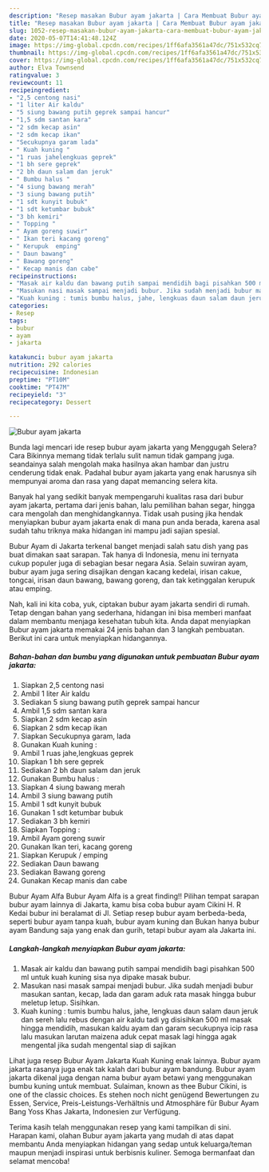 ```yaml
---
description: "Resep masakan Bubur ayam jakarta | Cara Membuat Bubur ayam jakarta Yang Lezat"
title: "Resep masakan Bubur ayam jakarta | Cara Membuat Bubur ayam jakarta Yang Lezat"
slug: 1052-resep-masakan-bubur-ayam-jakarta-cara-membuat-bubur-ayam-jakarta-yang-lezat
date: 2020-05-07T14:41:48.124Z
image: https://img-global.cpcdn.com/recipes/1ff6afa3561a47dc/751x532cq70/bubur-ayam-jakarta-foto-resep-utama.jpg
thumbnail: https://img-global.cpcdn.com/recipes/1ff6afa3561a47dc/751x532cq70/bubur-ayam-jakarta-foto-resep-utama.jpg
cover: https://img-global.cpcdn.com/recipes/1ff6afa3561a47dc/751x532cq70/bubur-ayam-jakarta-foto-resep-utama.jpg
author: Elva Townsend
ratingvalue: 3
reviewcount: 11
recipeingredient:
- "2,5 centong nasi"
- "1 liter Air kaldu"
- "5 siung bawang putih geprek sampai hancur"
- "1,5 sdm santan kara"
- "2 sdm kecap asin"
- "2 sdm kecap ikan"
- "Secukupnya garam lada"
- " Kuah kuning "
- "1 ruas jahelengkuas geprek"
- "1 bh sere geprek"
- "2 bh daun salam dan jeruk"
- " Bumbu halus "
- "4 siung bawang merah"
- "3 siung bawang putih"
- "1 sdt kunyit bubuk"
- "1 sdt ketumbar bubuk"
- "3 bh kemiri"
- " Topping "
- " Ayam goreng suwir"
- " Ikan teri kacang goreng"
- " Kerupuk  emping"
- " Daun bawang"
- " Bawang goreng"
- " Kecap manis dan cabe"
recipeinstructions:
- "Masak air kaldu dan bawang putih sampai mendidih bagi pisahkan 500 ml untuk kuah kuning sisa nya dipake masak bubur."
- "Masukan nasi masak sampai menjadi bubur. Jika sudah menjadi bubur masukan santan, kecap, lada dan garam aduk rata masak hingga bubur meletup letup. Sisihkan."
- "Kuah kuning : tumis bumbu halus, jahe, lengkuas daun salam daun jeruk dan sereh lalu rebus dengan air kaldu tadi yg disisihkan 500 ml masak hingga mendidih, masukan kaldu ayam dan garam secukupnya icip rasa lalu masukan larutan maizena aduk cepat masak lagi hingga agak mengental jika sudah mengental siap di sajikan"
categories:
- Resep
tags:
- bubur
- ayam
- jakarta

katakunci: bubur ayam jakarta 
nutrition: 292 calories
recipecuisine: Indonesian
preptime: "PT10M"
cooktime: "PT47M"
recipeyield: "3"
recipecategory: Dessert

---
```



![Bubur ayam jakarta](https://img-global.cpcdn.com/recipes/1ff6afa3561a47dc/751x532cq70/bubur-ayam-jakarta-foto-resep-utama.jpg)

Bunda lagi mencari ide resep bubur ayam jakarta yang Menggugah Selera? Cara Bikinnya memang tidak terlalu sulit namun tidak gampang juga. seandainya salah mengolah maka hasilnya akan hambar dan justru cenderung tidak enak. Padahal bubur ayam jakarta yang enak harusnya sih mempunyai aroma dan rasa yang dapat memancing selera kita.

Banyak hal yang sedikit banyak mempengaruhi kualitas rasa dari bubur ayam jakarta, pertama dari jenis bahan, lalu pemilihan bahan segar, hingga cara mengolah dan menghidangkannya. Tidak usah pusing jika hendak menyiapkan bubur ayam jakarta enak di mana pun anda berada, karena asal sudah tahu triknya maka hidangan ini mampu jadi sajian spesial.

Bubur Ayam di Jakarta terkenal banget menjadi salah satu dish yang pas buat dimakan saat sarapan. Tak hanya di Indonesia, menu ini ternyata cukup populer juga di sebagian besar negara Asia. Selain suwiran ayam, bubur ayam juga sering disajikan dengan kacang kedelai, irisan cakue, tongcai, irisan daun bawang, bawang goreng, dan tak ketinggalan kerupuk atau emping.


Nah, kali ini kita coba, yuk, ciptakan bubur ayam jakarta sendiri di rumah. Tetap dengan bahan yang sederhana, hidangan ini bisa memberi manfaat dalam membantu menjaga kesehatan tubuh kita. Anda dapat menyiapkan Bubur ayam jakarta memakai 24 jenis bahan dan 3 langkah pembuatan. Berikut ini cara untuk menyiapkan hidangannya.

<!--inarticleads1-->

##### Bahan-bahan dan bumbu yang digunakan untuk pembuatan Bubur ayam jakarta:

1. Siapkan 2,5 centong nasi
1. Ambil 1 liter Air kaldu
1. Sediakan 5 siung bawang putih geprek sampai hancur
1. Ambil 1,5 sdm santan kara
1. Siapkan 2 sdm kecap asin
1. Siapkan 2 sdm kecap ikan
1. Siapkan Secukupnya garam, lada
1. Gunakan  Kuah kuning :
1. Ambil 1 ruas jahe,lengkuas geprek
1. Siapkan 1 bh sere geprek
1. Sediakan 2 bh daun salam dan jeruk
1. Gunakan  Bumbu halus :
1. Siapkan 4 siung bawang merah
1. Ambil 3 siung bawang putih
1. Ambil 1 sdt kunyit bubuk
1. Gunakan 1 sdt ketumbar bubuk
1. Sediakan 3 bh kemiri
1. Siapkan  Topping :
1. Ambil  Ayam goreng suwir
1. Gunakan  Ikan teri, kacang goreng
1. Siapkan  Kerupuk / emping
1. Sediakan  Daun bawang
1. Sediakan  Bawang goreng
1. Gunakan  Kecap manis dan cabe


Bubur Ayam Alfa Bubur Ayam Alfa is a great finding!! Pilihan tempat sarapan bubur ayam lainnya di Jakarta, kamu bisa coba bubur ayam Cikini H. R Kedai bubur ini beralamat di Jl. Setiap resep bubur ayam berbeda-beda, seperti bubur ayam tanpa kuah, bubur ayam kuning dan Bukan hanya bubur ayam Bandung saja yang enak dan gurih, tetapi bubur ayam ala Jakarta ini. 

<!--inarticleads2-->

##### Langkah-langkah menyiapkan Bubur ayam jakarta:

1. Masak air kaldu dan bawang putih sampai mendidih bagi pisahkan 500 ml untuk kuah kuning sisa nya dipake masak bubur.
1. Masukan nasi masak sampai menjadi bubur. Jika sudah menjadi bubur masukan santan, kecap, lada dan garam aduk rata masak hingga bubur meletup letup. Sisihkan.
1. Kuah kuning : tumis bumbu halus, jahe, lengkuas daun salam daun jeruk dan sereh lalu rebus dengan air kaldu tadi yg disisihkan 500 ml masak hingga mendidih, masukan kaldu ayam dan garam secukupnya icip rasa lalu masukan larutan maizena aduk cepat masak lagi hingga agak mengental jika sudah mengental siap di sajikan


Lihat juga resep Bubur Ayam Jakarta Kuah Kuning enak lainnya. Bubur ayam jakarta rasanya juga enak tak kalah dari bubur ayam bandung. Bubur ayam jakarta dikenal juga dengan nama bubur ayam betawi yang menggunakan bumbu kuning untuk membuat. Sulaiman, known as thee Bubur Cikini, is one of the classic choices. Es stehen noch nicht genügend Bewertungen zu Essen, Service, Preis-Leistungs-Verhältnis und Atmosphäre für Bubur Ayam Bang Yoss Khas Jakarta, Indonesien zur Verfügung. 

Terima kasih telah menggunakan resep yang kami tampilkan di sini. Harapan kami, olahan Bubur ayam jakarta yang mudah di atas dapat membantu Anda menyiapkan hidangan yang sedap untuk keluarga/teman maupun menjadi inspirasi untuk berbisnis kuliner. Semoga bermanfaat dan selamat mencoba!
